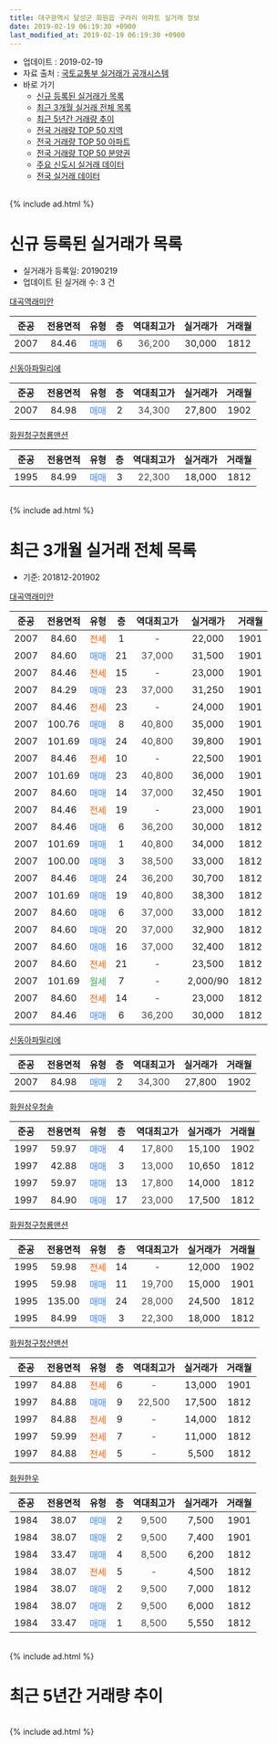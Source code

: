 ```yaml
---
title: 대구광역시 달성군 화원읍 구라리 아파트 실거래 정보
date: 2019-02-19 06:19:30 +0900
last_modified_at: 2019-02-19 06:19:30 +0900
---
```


* 업데이트 : 2019-02-19
* 자료 출처 : [국토교통부 실거래가 공개시스템](http://rt.molit.go.kr)
* 바로 가기
    * [신규 등록된 실거래가 목록](#신규-등록된-실거래가-목록)
    * [최근 3개월 실거래 전체 목록](#최근-3개월-실거래-전체-목록)
    * [최근 5년간 거래량 추이](#최근-5년간-거래량-추이)
    * [전국 거래량 TOP 50 지역](https://ayogom.github.io/apt-trade-info/최근-3개월-전국에서-가장-거래가-많이-발생한-지역)
    * [전국 거래량 TOP 50 아파트](https://ayogom.github.io/apt-trade-info/최근-3개월-전국에서-가장-거래가-많이-발생한-아파트)
    * [전국 거래량 TOP 50 분양권](https://ayogom.github.io/apt-trade-info/최근-3개월-전국에서-가장-거래가-많이-발생한-분양권)
    * [주요 신도시 실거래 데이터](https://ayogom.github.io/apt-trade-info/주요-신도시)
    * [전국 실거래 데이터](https://ayogom.github.io/apt-trade-info/전국)
<br>
{% include ad.html %}
<br>

# 신규 등록된 실거래가 목록
* 실거래가 등록일: 20190219
* 업데이트 된 실거래 수: 3 건


[대곡역래미안](https://search.naver.com/search.naver?query=%EB%8C%80%EA%B5%AC%EA%B4%91%EC%97%AD%EC%8B%9C+%EB%8B%AC%EC%84%B1%EA%B5%B0+%ED%99%94%EC%9B%90%EC%9D%8D+%EA%B5%AC%EB%9D%BC%EB%A6%AC+%EB%8C%80%EA%B3%A1%EC%97%AD%EB%9E%98%EB%AF%B8%EC%95%88)

|준공|전용면적|유형|층|역대최고가|실거래가|거래월|
|:---:|:---:|:---:|:---:|:---:|:---:|:---:|
|2007|84.46|<span style="color:#4285f3">매매</span>|6|<span style="color:#444444">36,200</span>|30,000|1812|

[신동아파밀리에](https://search.naver.com/search.naver?query=%EB%8C%80%EA%B5%AC%EA%B4%91%EC%97%AD%EC%8B%9C+%EB%8B%AC%EC%84%B1%EA%B5%B0+%ED%99%94%EC%9B%90%EC%9D%8D+%EA%B5%AC%EB%9D%BC%EB%A6%AC+%EC%8B%A0%EB%8F%99%EC%95%84%ED%8C%8C%EB%B0%80%EB%A6%AC%EC%97%90)

|준공|전용면적|유형|층|역대최고가|실거래가|거래월|
|:---:|:---:|:---:|:---:|:---:|:---:|:---:|
|2007|84.98|<span style="color:#4285f3">매매</span>|2|<span style="color:#444444">34,300</span>|27,800|1902|

[화원청구청룡맨션](https://search.naver.com/search.naver?query=%EB%8C%80%EA%B5%AC%EA%B4%91%EC%97%AD%EC%8B%9C+%EB%8B%AC%EC%84%B1%EA%B5%B0+%ED%99%94%EC%9B%90%EC%9D%8D+%EA%B5%AC%EB%9D%BC%EB%A6%AC+%ED%99%94%EC%9B%90%EC%B2%AD%EA%B5%AC%EC%B2%AD%EB%A3%A1%EB%A7%A8%EC%85%98)

|준공|전용면적|유형|층|역대최고가|실거래가|거래월|
|:---:|:---:|:---:|:---:|:---:|:---:|:---:|
|1995|84.99|<span style="color:#4285f3">매매</span>|3|<span style="color:#444444">22,300</span>|18,000|1812|


<br>
{% include ad.html %}
<br>

# 최근 3개월 실거래 전체 목록
* 기준: 201812-201902


[대곡역래미안](https://search.naver.com/search.naver?query=%EB%8C%80%EA%B5%AC%EA%B4%91%EC%97%AD%EC%8B%9C+%EB%8B%AC%EC%84%B1%EA%B5%B0+%ED%99%94%EC%9B%90%EC%9D%8D+%EA%B5%AC%EB%9D%BC%EB%A6%AC+%EB%8C%80%EA%B3%A1%EC%97%AD%EB%9E%98%EB%AF%B8%EC%95%88)

|준공|전용면적|유형|층|역대최고가|실거래가|거래월|
|:---:|:---:|:---:|:---:|:---:|:---:|:---:|
|2007|84.60|<span style="color:#ff5a00">전세</span>|1|<span style="color:#444444">-</span>|22,000|1901|
|2007|84.60|<span style="color:#4285f3">매매</span>|21|<span style="color:#444444">37,000</span>|31,500|1901|
|2007|84.46|<span style="color:#ff5a00">전세</span>|15|<span style="color:#444444">-</span>|23,000|1901|
|2007|84.29|<span style="color:#4285f3">매매</span>|23|<span style="color:#444444">37,000</span>|31,250|1901|
|2007|84.46|<span style="color:#ff5a00">전세</span>|23|<span style="color:#444444">-</span>|24,000|1901|
|2007|100.76|<span style="color:#4285f3">매매</span>|8|<span style="color:#444444">40,800</span>|35,000|1901|
|2007|101.69|<span style="color:#4285f3">매매</span>|24|<span style="color:#444444">40,800</span>|39,800|1901|
|2007|84.46|<span style="color:#ff5a00">전세</span>|10|<span style="color:#444444">-</span>|22,500|1901|
|2007|101.69|<span style="color:#4285f3">매매</span>|23|<span style="color:#444444">40,800</span>|36,000|1901|
|2007|84.60|<span style="color:#4285f3">매매</span>|14|<span style="color:#444444">37,000</span>|32,450|1901|
|2007|84.46|<span style="color:#ff5a00">전세</span>|19|<span style="color:#444444">-</span>|23,000|1901|
|2007|84.46|<span style="color:#4285f3">매매</span>|6|<span style="color:#444444">36,200</span>|30,000|1812|
|2007|101.69|<span style="color:#4285f3">매매</span>|1|<span style="color:#444444">40,800</span>|34,000|1812|
|2007|100.00|<span style="color:#4285f3">매매</span>|3|<span style="color:#444444">38,500</span>|33,000|1812|
|2007|84.46|<span style="color:#4285f3">매매</span>|24|<span style="color:#444444">36,200</span>|30,700|1812|
|2007|101.69|<span style="color:#4285f3">매매</span>|19|<span style="color:#444444">40,800</span>|38,300|1812|
|2007|84.60|<span style="color:#4285f3">매매</span>|6|<span style="color:#444444">37,000</span>|33,000|1812|
|2007|84.60|<span style="color:#4285f3">매매</span>|20|<span style="color:#444444">37,000</span>|32,900|1812|
|2007|84.60|<span style="color:#4285f3">매매</span>|16|<span style="color:#444444">37,000</span>|32,400|1812|
|2007|84.60|<span style="color:#ff5a00">전세</span>|21|<span style="color:#444444">-</span>|23,500|1812|
|2007|101.69|<span style="color:#34a853">월세</span>|7|<span style="color:#444444">-</span>|2,000/90|1812|
|2007|84.60|<span style="color:#ff5a00">전세</span>|14|<span style="color:#444444">-</span>|23,000|1812|
|2007|84.46|<span style="color:#4285f3">매매</span>|6|<span style="color:#444444">36,200</span>|30,000|1812|

[신동아파밀리에](https://search.naver.com/search.naver?query=%EB%8C%80%EA%B5%AC%EA%B4%91%EC%97%AD%EC%8B%9C+%EB%8B%AC%EC%84%B1%EA%B5%B0+%ED%99%94%EC%9B%90%EC%9D%8D+%EA%B5%AC%EB%9D%BC%EB%A6%AC+%EC%8B%A0%EB%8F%99%EC%95%84%ED%8C%8C%EB%B0%80%EB%A6%AC%EC%97%90)

|준공|전용면적|유형|층|역대최고가|실거래가|거래월|
|:---:|:---:|:---:|:---:|:---:|:---:|:---:|
|2007|84.98|<span style="color:#4285f3">매매</span>|2|<span style="color:#444444">34,300</span>|27,800|1902|

[화원삼우청솔](https://search.naver.com/search.naver?query=%EB%8C%80%EA%B5%AC%EA%B4%91%EC%97%AD%EC%8B%9C+%EB%8B%AC%EC%84%B1%EA%B5%B0+%ED%99%94%EC%9B%90%EC%9D%8D+%EA%B5%AC%EB%9D%BC%EB%A6%AC+%ED%99%94%EC%9B%90%EC%82%BC%EC%9A%B0%EC%B2%AD%EC%86%94)

|준공|전용면적|유형|층|역대최고가|실거래가|거래월|
|:---:|:---:|:---:|:---:|:---:|:---:|:---:|
|1997|59.97|<span style="color:#4285f3">매매</span>|4|<span style="color:#444444">17,800</span>|15,100|1902|
|1997|42.88|<span style="color:#4285f3">매매</span>|3|<span style="color:#444444">13,000</span>|10,650|1812|
|1997|59.97|<span style="color:#4285f3">매매</span>|13|<span style="color:#444444">17,800</span>|14,000|1812|
|1997|84.90|<span style="color:#4285f3">매매</span>|17|<span style="color:#444444">23,000</span>|17,500|1812|

[화원청구청룡맨션](https://search.naver.com/search.naver?query=%EB%8C%80%EA%B5%AC%EA%B4%91%EC%97%AD%EC%8B%9C+%EB%8B%AC%EC%84%B1%EA%B5%B0+%ED%99%94%EC%9B%90%EC%9D%8D+%EA%B5%AC%EB%9D%BC%EB%A6%AC+%ED%99%94%EC%9B%90%EC%B2%AD%EA%B5%AC%EC%B2%AD%EB%A3%A1%EB%A7%A8%EC%85%98)

|준공|전용면적|유형|층|역대최고가|실거래가|거래월|
|:---:|:---:|:---:|:---:|:---:|:---:|:---:|
|1995|59.98|<span style="color:#ff5a00">전세</span>|14|<span style="color:#444444">-</span>|12,000|1902|
|1995|59.98|<span style="color:#4285f3">매매</span>|11|<span style="color:#444444">19,700</span>|15,000|1901|
|1995|135.00|<span style="color:#4285f3">매매</span>|24|<span style="color:#444444">28,000</span>|24,500|1812|
|1995|84.99|<span style="color:#4285f3">매매</span>|3|<span style="color:#444444">22,300</span>|18,000|1812|

[화원청구청산맨션](https://search.naver.com/search.naver?query=%EB%8C%80%EA%B5%AC%EA%B4%91%EC%97%AD%EC%8B%9C+%EB%8B%AC%EC%84%B1%EA%B5%B0+%ED%99%94%EC%9B%90%EC%9D%8D+%EA%B5%AC%EB%9D%BC%EB%A6%AC+%ED%99%94%EC%9B%90%EC%B2%AD%EA%B5%AC%EC%B2%AD%EC%82%B0%EB%A7%A8%EC%85%98)

|준공|전용면적|유형|층|역대최고가|실거래가|거래월|
|:---:|:---:|:---:|:---:|:---:|:---:|:---:|
|1997|84.88|<span style="color:#ff5a00">전세</span>|6|<span style="color:#444444">-</span>|13,000|1901|
|1997|84.88|<span style="color:#4285f3">매매</span>|9|<span style="color:#444444">22,500</span>|17,500|1812|
|1997|84.88|<span style="color:#ff5a00">전세</span>|9|<span style="color:#444444">-</span>|14,000|1812|
|1997|59.99|<span style="color:#ff5a00">전세</span>|7|<span style="color:#444444">-</span>|11,000|1812|
|1997|84.88|<span style="color:#ff5a00">전세</span>|5|<span style="color:#444444">-</span>|5,500|1812|

[화원한우](https://search.naver.com/search.naver?query=%EB%8C%80%EA%B5%AC%EA%B4%91%EC%97%AD%EC%8B%9C+%EB%8B%AC%EC%84%B1%EA%B5%B0+%ED%99%94%EC%9B%90%EC%9D%8D+%EA%B5%AC%EB%9D%BC%EB%A6%AC+%ED%99%94%EC%9B%90%ED%95%9C%EC%9A%B0)

|준공|전용면적|유형|층|역대최고가|실거래가|거래월|
|:---:|:---:|:---:|:---:|:---:|:---:|:---:|
|1984|38.07|<span style="color:#4285f3">매매</span>|2|<span style="color:#444444">9,500</span>|7,500|1901|
|1984|38.07|<span style="color:#4285f3">매매</span>|2|<span style="color:#444444">9,500</span>|7,400|1901|
|1984|33.47|<span style="color:#4285f3">매매</span>|4|<span style="color:#444444">8,500</span>|6,200|1812|
|1984|38.07|<span style="color:#ff5a00">전세</span>|5|<span style="color:#444444">-</span>|4,500|1812|
|1984|38.07|<span style="color:#4285f3">매매</span>|2|<span style="color:#444444">9,500</span>|7,000|1812|
|1984|38.07|<span style="color:#4285f3">매매</span>|2|<span style="color:#444444">9,500</span>|6,000|1812|
|1984|33.47|<span style="color:#4285f3">매매</span>|1|<span style="color:#444444">8,500</span>|5,550|1812|


<br>
{% include ad.html %}
<br>

# 최근 5년간 거래량 추이


<div style="width:100%;">
    <canvas id="deal_progress" height="200"></canvas>
</div>

<script>
new Chart(document.getElementById("deal_progress"), {
    type: 'line',
    data: {
        labels: ['201402','201403','201404','201405','201406','201407','201408','201409','201410','201411','201412','201501','201502','201503','201504','201505','201506','201507','201508','201509','201510','201511','201512','201601','201602','201603','201604','201605','201606','201607','201608','201609','201610','201611','201612','201701','201702','201703','201704','201705','201706','201707','201708','201709','201710','201711','201712','201801','201802','201803','201804','201805','201806','201807','201808','201809','201810','201811','201812','201901','201902'],
        datasets: [{
            label: '매매',
            pointRadius: 1,
            data: [37, 29, 19, 21, 17, 16, 16, 30, 21, 22, 17, 28, 17, 45, 34, 24, 13, 15, 6, 11, 13, 8, 10, 5, 8, 14, 18, 10, 13, 7, 9, 14, 19, 7, 13, 6, 10, 12, 17, 15, 30, 18, 20, 23, 11, 17, 10, 9, 13, 28, 16, 14, 13, 10, 34, 16, 18, 13, 19, 9, 2],
            borderColor: "rgba(255, 201, 14, 1)",
            backgroundColor: "rgba(255, 201, 14, 0.5)",
            fill: false,
            lineTension: 0
        },{
            label: '전월세',
            pointRadius: 1,
            data: [9, 9, 10, 5, 7, 12, 9, 7, 7, 4, 3, 18, 14, 17, 11, 14, 11, 10, 8, 4, 10, 8, 7, 4, 2, 8, 10, 10, 6, 7, 7, 13, 9, 4, 7, 10, 12, 9, 16, 9, 12, 9, 12, 7, 9, 9, 9, 5, 4, 9, 5, 8, 6, 8, 9, 5, 9, 11, 7, 6, 1],
            borderColor: "rgba(0, 141, 185, 1)",
            backgroundColor: "rgba(0, 141, 185, 0.5)",
            fill: false,
            lineTension: 0
        }
        ]
    },
    options: {
        responsive: true,
        title: {
            display: false
        },
        tooltips: {
            mode: 'index',
            intersect: false
        },
        hover: {
            mode: 'nearest',
            intersect: true
        },
        scales: {
            xAxes: [{
                display: true,
                scaleLabel: {
                    display: true,
                    labelString: '년/월'
                }
            }],
            yAxes: [{
                display: true,
                ticks: {
                    suggestedMin: 0,
                },
                scaleLabel: {
                    display: true,
                    labelString: '실거래 수'
                }
            }]
        }
    }
});

</script>


<br>
{% include ad.html %}
<br>

